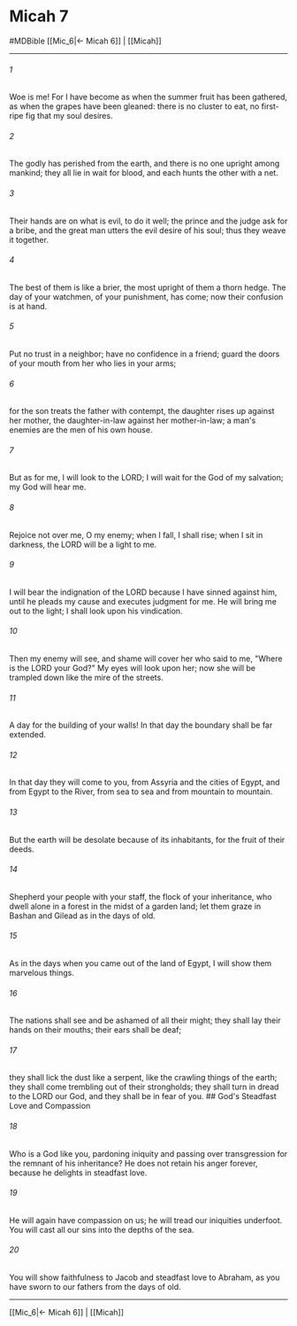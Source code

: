 # Micah 7
#MDBible
[[Mic_6|← Micah 6]] | [[Micah]]

***

###### 1 

Woe is me! For I have become as when the summer fruit has been gathered, as when the grapes have been gleaned: there is no cluster to eat, no first-ripe fig that my soul desires. 

###### 2 

The godly has perished from the earth, and there is no one upright among mankind; they all lie in wait for blood, and each hunts the other with a net. 

###### 3 

Their hands are on what is evil, to do it well; the prince and the judge ask for a bribe, and the great man utters the evil desire of his soul; thus they weave it together. 

###### 4 

The best of them is like a brier, the most upright of them a thorn hedge. The day of your watchmen, of your punishment, has come; now their confusion is at hand. 

###### 5 

Put no trust in a neighbor; have no confidence in a friend; guard the doors of your mouth from her who lies in your arms; 

###### 6 

for the son treats the father with contempt, the daughter rises up against her mother, the daughter-in-law against her mother-in-law; a man's enemies are the men of his own house. 

###### 7 

But as for me, I will look to the LORD; I will wait for the God of my salvation; my God will hear me. 

###### 8 

Rejoice not over me, O my enemy; when I fall, I shall rise; when I sit in darkness, the LORD will be a light to me. 

###### 9 

I will bear the indignation of the LORD because I have sinned against him, until he pleads my cause and executes judgment for me. He will bring me out to the light; I shall look upon his vindication. 

###### 10 

Then my enemy will see, and shame will cover her who said to me, "Where is the LORD your God?" My eyes will look upon her; now she will be trampled down like the mire of the streets. 

###### 11 

A day for the building of your walls! In that day the boundary shall be far extended. 

###### 12 

In that day they will come to you, from Assyria and the cities of Egypt, and from Egypt to the River, from sea to sea and from mountain to mountain. 

###### 13 

But the earth will be desolate because of its inhabitants, for the fruit of their deeds. 

###### 14 

Shepherd your people with your staff, the flock of your inheritance, who dwell alone in a forest in the midst of a garden land; let them graze in Bashan and Gilead as in the days of old. 

###### 15 

As in the days when you came out of the land of Egypt, I will show them marvelous things. 

###### 16 

The nations shall see and be ashamed of all their might; they shall lay their hands on their mouths; their ears shall be deaf; 

###### 17 

they shall lick the dust like a serpent, like the crawling things of the earth; they shall come trembling out of their strongholds; they shall turn in dread to the LORD our God, and they shall be in fear of you. ## God's Steadfast Love and Compassion 

###### 18 

Who is a God like you, pardoning iniquity and passing over transgression for the remnant of his inheritance? He does not retain his anger forever, because he delights in steadfast love. 

###### 19 

He will again have compassion on us; he will tread our iniquities underfoot. You will cast all our sins into the depths of the sea. 

###### 20 

You will show faithfulness to Jacob and steadfast love to Abraham, as you have sworn to our fathers from the days of old. 

***

[[Mic_6|← Micah 6]] | [[Micah]]

